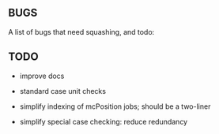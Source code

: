 
## BUGS

A list of bugs that need squashing, and todo:

## TODO

- improve docs
- standard case unit checks

- simplify indexing of mcPosition jobs; should be a two-liner
- simplify special case checking: reduce redundancy
